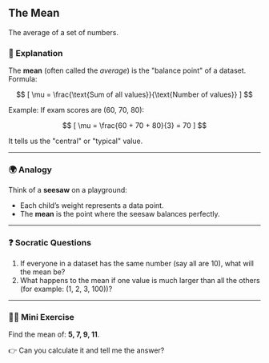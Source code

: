 ## The Mean

The average of a set of numbers.

### 📝 Explanation

The **mean** (often called the *average*) is the "balance point" of a dataset.
Formula:

$$
[
\mu = \frac{\text{Sum of all values}}{\text{Number of values}}
]
$$

Example: If exam scores are (60, 70, 80):

$$
[
\mu = \frac{60 + 70 + 80}{3} = 70
]
$$

It tells us the "central" or "typical" value.

---

### 🌍 Analogy

Think of a **seesaw** on a playground:

* Each child’s weight represents a data point.
* The **mean** is the point where the seesaw balances perfectly.

---

### ❓ Socratic Questions

1. If everyone in a dataset has the same number (say all are 10), what will the mean be?
2. What happens to the mean if one value is much larger than all the others (for example: (1, 2, 3, 100))?

---

### 🏋️‍♂️ Mini Exercise

Find the mean of: **5, 7, 9, 11**.

👉 Can you calculate it and tell me the answer?
